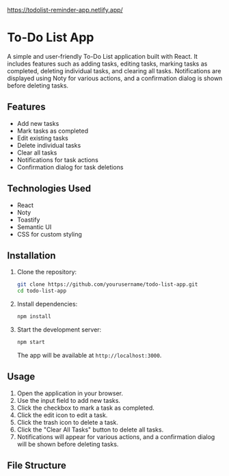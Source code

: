 https://todolist-reminder-app.netlify.app/
# To-Do List App

A simple and user-friendly To-Do List application built with React. It includes features such as adding tasks, editing tasks, marking tasks as completed, deleting individual tasks, and clearing all tasks. Notifications are displayed using Noty for various actions, and a confirmation dialog is shown before deleting tasks.

## Features

- Add new tasks
- Mark tasks as completed
- Edit existing tasks
- Delete individual tasks
- Clear all tasks
- Notifications for task actions
- Confirmation dialog for task deletions

## Technologies Used

- React
- Noty
- Toastify
- Semantic UI
- CSS for custom styling

## Installation

1. Clone the repository:
    ```bash
    git clone https://github.com/yourusername/todo-list-app.git
    cd todo-list-app
    ```

2. Install dependencies:
    ```bash
    npm install
    ```

3. Start the development server:
    ```bash
    npm start
    ```

    The app will be available at `http://localhost:3000`.

## Usage

1. Open the application in your browser.
2. Use the input field to add new tasks.
3. Click the checkbox to mark a task as completed.
4. Click the edit icon to edit a task.
5. Click the trash icon to delete a task.
6. Click the "Clear All Tasks" button to delete all tasks.
7. Notifications will appear for various actions, and a confirmation dialog will be shown before deleting tasks.

## File Structure

